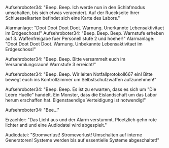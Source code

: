Aufsehroboter34: "Beep. Beep. Ich werde nun in den Schlafmodus umschalten, bis sich etwas veraendert. Auf der Rueckseite Ihrer Schluesselkarten befindet sich eine Karte des Labors."

Alarmanlage: "Doot Doot Doot Doot. Warnung. Unerkannte Lebensaktivitaet im Erdgeschoss!"
Aufsehroboter34: "Beep. Beep. Beep. Warnstufe erheben auf 3. Waffenfreigabe fuer Personell stufe 2 und hoeher!"
Alarmanlage: "Doot Doot Doot Doot. Warnung. Unbekannte Lebensaktivitaet im Erdgeschoss!"

Aufsehroboter34: "Beep. Beep. Bitte versammelt euch im Versammlungsraum! Warnstufe 3 erreicht!"

Aufsehroboter34: "Beep. Beep. Wir leiten Notfallprotokoll667 ein! Bitte bewegt euch ins Kontrollzimmer um Selbstschutzwaffen aufzunehmen!"

Aufsehroboter34: "Beep. Beep. Es ist zu erwarten, dass es sich um "Die Leere Huelle" handelt. Ein Monster, dass die Eislandschaft um das Labor herum erschaffen hat. Eigenstaendige Verteidigung ist notwendig!"

Aufsehroboter34: "Bee..."

Erzaehler: "Das Licht aus und der Alarm verstummt. Ploetzlich gehn rote lichter and und eine Audiodatei wird abgespielt."

Audiodatei: "Stromverlust! Stromeverlust! Umschalten auf interne Generatoren! Systeme werden bis auf essentielle Systeme abgeschaltet!"
